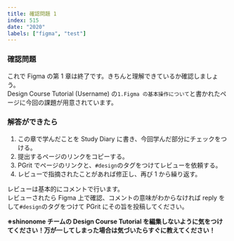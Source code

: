 ```yaml
---
title: 確認問題 1
index: 515
date: "2020"
labels: ["figma", "test"]
---
```


### 確認問題

これで Figma の第 1 章は終了です。きちんと理解できているか確認しましょう。  
Design Course Tutorial (Username) の`1.Figma の基本操作について`と書かれたページに今回の課題が用意されています。

### 解答ができたら

1. この章で学んだことを Study Diary に書き、今回学んだ部分にチェックをつける。
2. 提出するページのリンクをコピーする。
3. PGrit でページのリンクと、`#design`のタグをつけてレビューを依頼する。
4. レビューで指摘されたことがあれば修正し、再び 1 から繰り返す。

レビューは基本的にコメントで行います。  
レビューされたら Figma 上で確認、コメントの意味がわからなければ reply をして`#design`のタグをつけて PGrit にその旨を投稿してください。

**※shinonome チームの Design Course Tutorial を編集しないように気をつけてください！万が一してしまった場合は気づいたらすぐに教えてください！**

